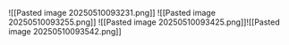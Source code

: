 ![[Pasted image 20250510093231.png]]
![[Pasted image 20250510093255.png]]
![[Pasted image 20250510093425.png]]![[Pasted image 20250510093542.png]]